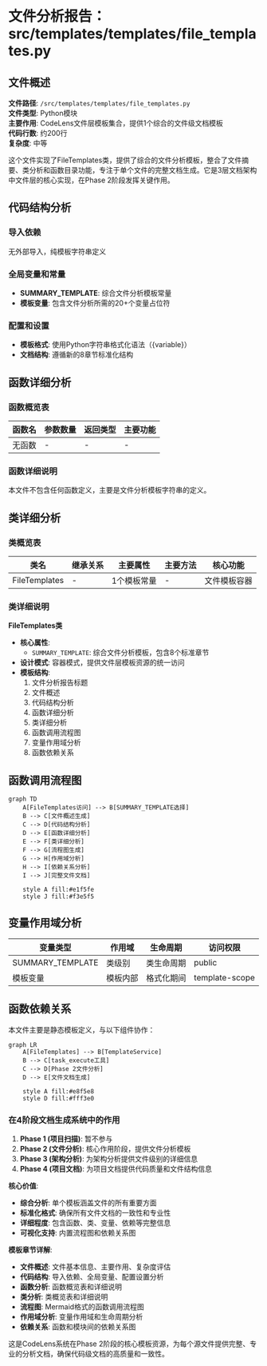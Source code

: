 # 文件分析报告：src/templates/templates/file_templates.py

## 文件概述

**文件路径**: `/src/templates/templates/file_templates.py`  
**文件类型**: Python模块  
**主要作用**: CodeLens文件层模板集合，提供1个综合的文件级文档模板  
**代码行数**: 约200行  
**复杂度**: 中等

这个文件实现了FileTemplates类，提供了综合的文件分析模板，整合了文件摘要、类分析和函数目录功能，专注于单个文件的完整文档生成。它是3层文档架构中文件层的核心实现，在Phase 2阶段发挥关键作用。

## 代码结构分析

### 导入依赖
无外部导入，纯模板字符串定义

### 全局变量和常量
- **SUMMARY_TEMPLATE**: 综合文件分析模板常量
- **模板变量**: 包含文件分析所需的20+个变量占位符

### 配置和设置
- **模板格式**: 使用Python字符串格式化语法（{variable}）
- **文档结构**: 遵循新的8章节标准化结构

## 函数详细分析

### 函数概览表
| 函数名 | 参数数量 | 返回类型 | 主要功能 |
|--------|----------|----------|----------|
| 无函数 | - | - | - |

### 函数详细说明
本文件不包含任何函数定义，主要是文件分析模板字符串的定义。

## 类详细分析

### 类概览表
| 类名 | 继承关系 | 主要属性 | 主要方法 | 核心功能 |
|------|----------|----------|----------|----------|
| FileTemplates | - | 1个模板常量 | - | 文件模板容器 |

### 类详细说明

**FileTemplates类**
- **核心属性**: 
  - `SUMMARY_TEMPLATE`: 综合文件分析模板，包含8个标准章节
- **设计模式**: 容器模式，提供文件层模板资源的统一访问
- **模板结构**: 
  1. 文件分析报告标题
  2. 文件概述
  3. 代码结构分析
  4. 函数详细分析  
  5. 类详细分析
  6. 函数调用流程图
  7. 变量作用域分析
  8. 函数依赖关系

## 函数调用流程图

```mermaid
graph TD
    A[FileTemplates访问] --> B[SUMMARY_TEMPLATE选择]
    B --> C[文件概述生成]
    C --> D[代码结构分析]
    D --> E[函数详细分析]
    E --> F[类详细分析]
    F --> G[流程图生成]
    G --> H[作用域分析]
    H --> I[依赖关系分析]
    I --> J[完整文件文档]
    
    style A fill:#e1f5fe
    style J fill:#f3e5f5
```

## 变量作用域分析

| 变量类型 | 作用域 | 生命周期 | 访问权限 |
|----------|--------|----------|----------|
| SUMMARY_TEMPLATE | 类级别 | 类生命周期 | public |
| 模板变量 | 模板内部 | 格式化期间 | template-scope |

## 函数依赖关系

本文件主要是静态模板定义，与以下组件协作：

```mermaid
graph LR
    A[FileTemplates] --> B[TemplateService]
    B --> C[task_execute工具]
    C --> D[Phase 2文件分析]
    D --> E[文件文档生成]
    
    style A fill:#e8f5e8
    style D fill:#fff3e0
```

### 在4阶段文档生成系统中的作用

1. **Phase 1 (项目扫描)**: 暂不参与
2. **Phase 2 (文件分析)**: 核心作用阶段，提供文件分析模板
3. **Phase 3 (架构分析)**: 为架构分析提供文件级别的详细信息
4. **Phase 4 (项目文档)**: 为项目文档提供代码质量和文件结构信息

**核心价值**:
- **综合分析**: 单个模板涵盖文件的所有重要方面
- **标准化格式**: 确保所有文件文档的一致性和专业性
- **详细程度**: 包含函数、类、变量、依赖等完整信息
- **可视化支持**: 内置流程图和依赖关系图

**模板章节详解**:
- **文件概述**: 文件基本信息、主要作用、复杂度评估
- **代码结构**: 导入依赖、全局变量、配置设置分析
- **函数分析**: 函数概览表和详细说明
- **类分析**: 类概览表和详细说明
- **流程图**: Mermaid格式的函数调用流程图
- **作用域分析**: 变量作用域和生命周期分析
- **依赖关系**: 函数和模块间的依赖关系图

这是CodeLens系统在Phase 2阶段的核心模板资源，为每个源文件提供完整、专业的分析文档，确保代码级文档的高质量和一致性。